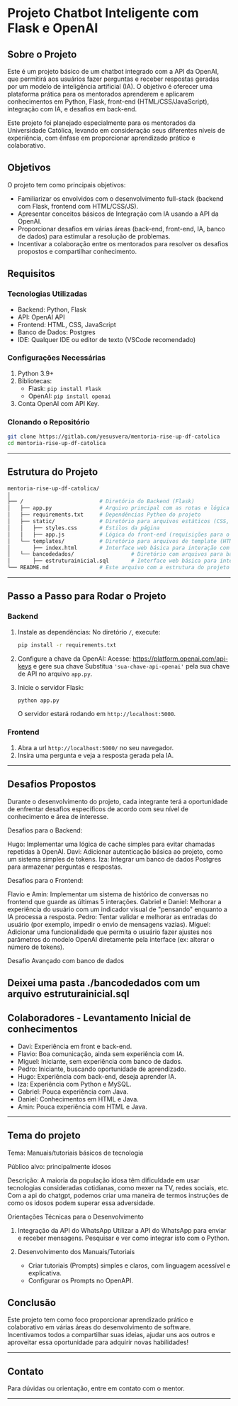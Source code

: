 # Projeto Chatbot Inteligente com Flask e OpenAI

## Sobre o Projeto

Este é um projeto básico de um chatbot integrado com a API da OpenAI, que permitirá aos usuários fazer perguntas e receber respostas geradas por um modelo de inteligência artificial (IA). O objetivo é oferecer uma plataforma prática para os mentorados aprenderem e aplicarem conhecimentos em Python, Flask, front-end (HTML/CSS/JavaScript), integração com IA, e desafios em back-end.

Este projeto foi planejado especialmente para os mentorados da Universidade Católica, levando em consideração seus diferentes níveis de experiência, com ênfase em proporcionar aprendizado prático e colaborativo.

## Objetivos

O projeto tem como principais objetivos:
- Familiarizar os envolvidos com o desenvolvimento full-stack (backend com Flask, frontend com HTML/CSS/JS).
- Apresentar conceitos básicos de Integração com IA usando a API da OpenAI.
- Proporcionar desafios em várias áreas (back-end, front-end, IA, banco de dados) para estimular a resolução de problemas.
- Incentivar a colaboração entre os mentorados para resolver os desafios propostos e compartilhar conhecimento.

## Requisitos

### Tecnologias Utilizadas
- Backend: Python, Flask
- API: OpenAI API
- Frontend: HTML, CSS, JavaScript
- Banco de Dados: Postgres
- IDE: Qualquer IDE ou editor de texto (VSCode recomendado)

### Configurações Necessárias
1. Python 3.9+
2. Bibliotecas:
   - Flask: `pip install Flask`
   - OpenAI: `pip install openai`
3. Conta OpenAI com API Key.

### Clonando o Repositório
```bash
git clone https://gitlab.com/yesusvera/mentoria-rise-up-df-catolica
cd mentoria-rise-up-df-catolica
```

---

## Estrutura do Projeto

```bash
mentoria-rise-up-df-catolica/
│
├── /                        # Diretório do Backend (Flask)
│   ├── app.py               # Arquivo principal com as rotas e lógica do chatbot
│   ├── requirements.txt     # Dependências Python do projeto
│   ├── static/              # Diretório para arquivos estáticos (CSS, JS)
│   │   ├── styles.css       # Estilos da página
│   │   ├── app.js           # Lógica do front-end (requisições para o backend)
│   └── templates/           # Diretório para arquivos de template (HTML)
│       ├── index.html       # Interface web básica para interação com o chatbot
│   └── bancodedados/                  # Diretório com arquivos para banco de dados
│       ├── estruturainicial.sql       # Interface web básica para interação com o chatbot
└── README.md                # Este arquivo com a estrutura do projeto e informações gerais

```

---

## Passo a Passo para Rodar o Projeto

### Backend
1. Instale as dependências:
   No diretório `/`, execute:
   ```bash
   pip install -r requirements.txt
   ```

2. Configure a chave da OpenAI:
   Acesse: https://platform.openai.com/api-keys e gere sua chave
   Substitua `'sua-chave-api-openai'` pela sua chave de API no arquivo `app.py`.

3. Inicie o servidor Flask:
   ```bash
   python app.py
   ```
   O servidor estará rodando em `http://localhost:5000`.

### Frontend
1. Abra a url `http://localhost:5000/` no seu navegador.
2. Insira uma pergunta e veja a resposta gerada pela IA.

---

## Desafios Propostos

Durante o desenvolvimento do projeto, cada integrante terá a oportunidade de enfrentar desafios específicos de acordo com seu nível de conhecimento e área de interesse.

Desafios para o Backend:

Hugo: Implementar uma lógica de cache simples para evitar chamadas repetidas à OpenAI.
Davi: Adicionar autenticação básica ao projeto, como um sistema simples de tokens.
Iza: Integrar um banco de dados Postgres para armazenar perguntas e respostas.

Desafios para o Frontend:

Flavio e Amin: Implementar um sistema de histórico de conversas no frontend que guarde as últimas 5 interações.
Gabriel e Daniel: Melhorar a experiência do usuário com um indicador visual de "pensando" enquanto a IA processa a resposta.
Pedro: Tentar validar e melhorar as entradas do usuário (por exemplo, impedir o envio de mensagens vazias).
Miguel: Adicionar uma funcionalidade que permita o usuário fazer ajustes nos parâmetros do modelo OpenAI diretamente pela interface (ex: alterar o número de tokens).


Desafio Avançado com banco de dados

   Deixei uma pasta ./bancodedados com um arquivo estruturainicial.sql
---

## Colaboradores - Levantamento Inicial de conhecimentos

- Davi: Experiência em front e back-end.
- Flavio: Boa comunicação, ainda sem experiência com IA.
- Miguel: Iniciante, sem experiência com banco de dados.
- Pedro: Iniciante, buscando oportunidade de aprendizado.
- Hugo: Experiência com back-end, deseja aprender IA.
- Iza: Experiência com Python e MySQL.
- Gabriel: Pouca experiência com Java.
- Daniel: Conhecimentos em HTML e Java.
- Amin: Pouca experiência com HTML e Java.

---

## Tema do projeto 

Tema: Manuais/tutoriais básicos de tecnologia

Público alvo: principalmente idosos

Descrição: A maioria da população idosa têm dificuldade em usar tecnologias consideradas cotidianas, como mexer na TV, redes sociais, etc. Com a api do chatgpt, podemos criar uma maneira de termos instruções de como os idosos podem superar essa adversidade.

Orientações Técnicas para o Desenvolvimento

1. Integração da API do WhatsApp
   Utilizar a API do WhatsApp para enviar e receber mensagens. Pesquisar e ver como integrar isto com o Python.

2. Desenvolvimento dos Manuais/Tutoriais
   - Criar tutoriais (Prompts) simples e claros, com linguagem acessível e explicativa.
   - Configurar os Prompts no OpenAPI.


## Conclusão

Este projeto tem como foco proporcionar aprendizado prático e colaborativo em várias áreas do desenvolvimento de software. 
Incentivamos todos a compartilhar suas ideias, ajudar uns aos outros e aproveitar essa oportunidade para adquirir novas habilidades!

---

## Contato

Para dúvidas ou orientação, entre em contato com o mentor.

---